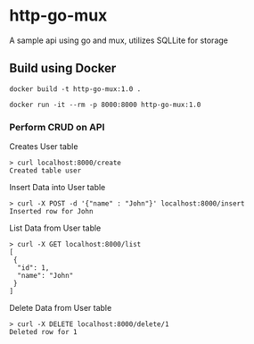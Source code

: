 # http-go-mux

A sample api using go and mux, utilizes SQLLite for storage

## Build using Docker

`docker build -t http-go-mux:1.0 .`

`docker run -it --rm -p 8000:8000 http-go-mux:1.0`

### Perform CRUD on API
Creates User table 
```
> curl localhost:8000/create
Created table user
```
Insert Data into User table 
```
> curl -X POST -d '{"name" : "John"}' localhost:8000/insert
Inserted row for John
```
List Data from User table 
```
> curl -X GET localhost:8000/list
[
 {
  "id": 1,
  "name": "John"
 }
]
```

Delete Data from User table
```
> curl -X DELETE localhost:8000/delete/1
Deleted row for 1
```
